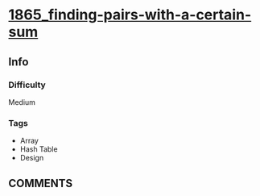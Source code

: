 # [1865_finding-pairs-with-a-certain-sum](https://leetcode.com/problems/finding-pairs-with-a-certain-sum)

## Info

### Difficulty

Medium

### Tags

- Array
- Hash Table
- Design

## __COMMENTS__

> 
